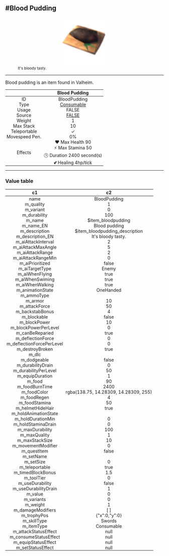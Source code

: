 <meta property="og:title" content="Blood Pudding - MoreValheim" /><meta property="og:type" content="website" /><meta property="og:image" content="/assets/blood_pudding.png" /><meta property="og:description" content="Blood Pudding is an item found in Valheim." /><meta name="theme-color" content="#546D78"><meta name="twitter:card" content="summary_large_image">
#Blood Pudding
-------------
<style>img {width:20px;}.tb {width:150px;display: block;margin-left: auto;margin-right: auto;}</style>

<style>.md-typeset table:not([class]) th:not([align]) {min-width:unset!important;}</style>
<style>td{padding:0em 0.3em!important;text-align:center!important;border-left:.05rem solid var(--md-default-fg-color--lightest)}</style>

<style>th{padding:0.1em 0.3em!important;text-align:center!important;font-weight:bold}</style>

<style>pre{text-align:right!important}</style>
<style>table tr td:first-child {border-left: 0;};</style>

<figure><img src="/assets/blood_pudding.png" class="tb" /><figcaption><small>It's bloody tasty.</small></figcaption></figure>

-------------

Blood pudding is an item found in Valheim.

|        | Blood Pudding              |
| ----------- | ------------------------------------ |
| ID |BloodPudding
| Type | [Consumable](../../types/consumable)
| Usage | FALSE<br>
| Source | [FALSE](../../item/false)
| Weight | 1 |
| Max Stack | 10 |
| Teleportable | ✓
| Movespeed Pen. | 0%
| Effects | ❤️ Max Health 90<br>⚡ Max Stamina 50<br>🕒 Duration 2400 second(s) <br>💕 Healing 4hp/tick <br>

-------------

### Value table
|c1|c2|
|----|----|
|name|BloodPudding|
|m_quality|1|
|m_variant|0|
|m_durability|100|
|m_name|$item_bloodpudding|
|m_name_EN|Blood pudding|
|m_description|$item_bloodpudding_description|
|m_description_EN|It's bloody tasty.|
|m_aiAttackInterval|2|
|m_aiAttackMaxAngle|5|
|m_aiAttackRange|2|
|m_aiAttackRangeMin|0|
|m_aiPrioritized|false|
|m_aiTargetType|Enemy|
|m_aiWhenFlying|true|
|m_aiWhenSwiming|true|
|m_aiWhenWalking|true|
|m_animationState|OneHanded|
|m_ammoType||
|m_armor|10|
|m_attackForce|50|
|m_backstabBonus|4|
|m_blockable|false|
|m_blockPower|10|
|m_blockPowerPerLevel|0|
|m_canBeReparied|true|
|m_deflectionForce|0|
|m_deflectionForcePerLevel|0|
|m_destroyBroken|true|
|m_dlc||
|m_dodgeable|false|
|m_durabilityDrain|0|
|m_durabilityPerLevel|50|
|m_equipDuration|1|
|m_food|90|
|m_foodBurnTime|2400|
|m_foodColor|rgba(138.75, 14.28309, 14.28309, 255)|
|m_foodRegen|4|
|m_foodStamina|50|
|m_helmetHideHair|true|
|m_holdAnimationState||
|m_holdDurationMin|0|
|m_holdStaminaDrain|0|
|m_maxDurability|100|
|m_maxQuality|1|
|m_maxStackSize|10|
|m_movementModifier|0|
|m_questItem|false|
|m_setName||
|m_setSize|0|
|m_teleportable|true|
|m_timedBlockBonus|1.5|
|m_toolTier|0|
|m_useDurability|false|
|m_useDurabilityDrain|1|
|m_value|0|
|m_variants|0|
|m_weight|1|
|m_damageModifiers|[  ]|
|m_trophyPos|{"x":0,"y":0}|
|m_skillType|Swords|
|m_itemType|Consumable|
|m_attackStatusEffect|null|
|m_consumeStatusEffect|null|
|m_equipStatusEffect|null|
|m_setStatusEffect|null|
